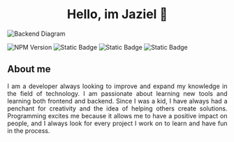 <div align="center">
<h1 align="center">Hello, im Jaziel 👋</h1>
</div>
<img src="https://raw.githubusercontent.com/jazielrs/Pagina_compra/master/Banner_Github.png" alt="Backend Diagram">

![NPM Version](https://img.shields.io/npm/v/react?color=green)
![Static Badge](https://img.shields.io/badge/intellijidea-%23000000?logo=intellijidea)
![Static Badge](https://img.shields.io/badge/postman-%23FF6C37?logo=postman&logoColor=black)
![Static Badge](https://img.shields.io/badge/githubactions-%23723185?logo=githubactions&logoColor=black)


## About me
<div style="text-align: justify;">
I am a developer always looking to improve and expand my knowledge in the field of technology. 
I am passionate about learning new tools and learning both frontend and backend. 
Since I was a kid, I have always had a penchant for creativity and the idea of helping others create solutions. 
Programming excites me because it allows me to have a positive impact on people, 
and I always look for every project I work on to learn and have fun in the process.
</div>

